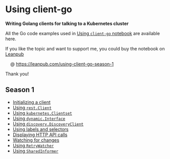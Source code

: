 # Using client-go

**Writing Golang clients for talking to a Kubernetes cluster**

All the Go code examples used in [Using `client-go` notebook](https://leanpub.com/using-client-go-season-1) are available here.

If you like the topic and want to support me, you could buy the notebook on [Leanpub](https://leanpub.com/using-client-go-season-1)

&nbsp;&nbsp;&nbsp;&nbsp;@ <https://leanpub.com/using-client-go-season-1>

Thank you!

## Season 1

- [Initializing a client](./creating-a-rest-config-instance/)
- [Using `rest.Client`](./using-rest-client/)
- [Using `kubernetes.Clientset`](./using-kubernetes-clientset/)
- [Using `dynamic.Interface`](./using-dynamic-interface/)
- [Using `discovery.DiscoveryClient`](./using-discovery-client/)
- [Using labels and selectors](./labels-and-selectors/)
- [Displaying HTTP API calls](./display-http-calls/)
- [Watching for changes](./watching/)
- [Using `RetryWatcher`](./using-retrywatcher/)
- [Using `SharedInformer`](./using-informers/)